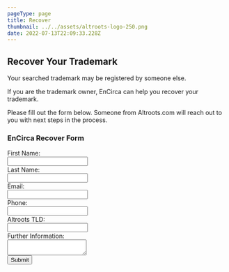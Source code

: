 ```yaml
---
pageType: page
title: Recover
thumbnail: ../../assets/altroots-logo-250.png
date: 2022-07-13T22:09:33.228Z
---
```

<h2>Recover Your Trademark</h2> <p>Your searched trademark may be registered by someone else. </p><p>If you are the trademark owner, EnCirca can help you recover your trademark.</p><p>Please fill out the form below. Someone from Altroots.com will reach out to you with next steps in the process.</p>
<form data-netlify-recaptcha="true" class="enc-form" name="altroots-recover" id="altroots-recover" method="POST" data-netlify="true" netlify><h3>EnCirca Recover Form</h3>
            <div>
                First Name:<br /><input name="first-name" type="text" />
            </div>
            <div>
                Last Name:<br /><input name="last-name" type="text" />
            </div>
            <div>
                Email:<br /><input type="text" name="email" />
            </div>               <div>
                Phone:<br /><input type="text" name="phone" />
            </div>              <div>
                Altroots TLD:<br /><input type="text" name="tld" />
            </div>                           
            <div>
                Further Information:<br /><textarea name="comments"></textarea>
            </div>
            <div>
                <div data-netlify-recaptcha="true"></div>
                <button type="submit">Submit</button>
        </form>
    </div>
</div>